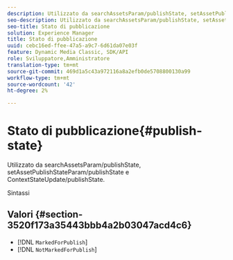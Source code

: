 ```yaml
---
description: Utilizzato da searchAssetsParam/publishState, setAssetPublishStateParam/publishState e ContextStateUpdate/publishState.
seo-description: Utilizzato da searchAssetsParam/publishState, setAssetPublishStateParam/publishState e ContextStateUpdate/publishState.
seo-title: Stato di pubblicazione
solution: Experience Manager
title: Stato di pubblicazione
uuid: cebc16ed-ffee-47a5-a9c7-6d61da07e03f
feature: Dynamic Media Classic, SDK/API
role: Sviluppatore,Amministratore
translation-type: tm+mt
source-git-commit: 469d1a5c43a972116a8a2efb0de5708800130a99
workflow-type: tm+mt
source-wordcount: '42'
ht-degree: 2%

---
```



# Stato di pubblicazione{#publish-state}

Utilizzato da searchAssetsParam/publishState, setAssetPublishStateParam/publishState e ContextStateUpdate/publishState.

Sintassi

## Valori {#section-3520f173a35443bbb4a2b03047acd4c6}

* [!DNL `MarkedForPublish`]
* [!DNL `NotMarkedForPublish`]

